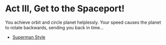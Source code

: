 # Act III, Get to the Spaceport!

You achieve orbit and circle planet helplessly. Your speed causes the planet to rotate backwards, sending you back in time...

  * [Superman Style](../act1/start.md)

